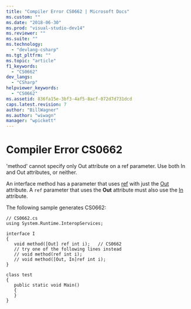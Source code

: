 ```yaml
---
title: "Compiler Error CS0662 | Microsoft Docs"
ms.custom: ""
ms.date: "2018-06-30"
ms.prod: "visual-studio-dev14"
ms.reviewer: ""
ms.suite: ""
ms.technology: 
  - "devlang-csharp"
ms.tgt_pltfrm: ""
ms.topic: "article"
f1_keywords: 
  - "CS0662"
dev_langs: 
  - "CSharp"
helpviewer_keywords: 
  - "CS0662"
ms.assetid: 836fa15e-3bf3-4af5-8acf-072d7d731dcd
caps.latest.revision: 7
author: "BillWagner"
ms.author: "wiwagn"
manager: "wpickett"
---
```

# Compiler Error CS0662
'method' cannot specify only Out attribute on a ref parameter. Use both In and Out attributes, or neither.  
  
 An interface method has a parameter that uses [ref](http://msdn.microsoft.com/library/b8a5e59c-907d-4065-b41d-95bf4273c0bd) with just the [Out](frlrfSystemRuntimeInteropServicesOutAttributeClassTopic) attribute. A `ref` parameter that uses the **Out** attribute must also use the [In](frlrfSystemRuntimeInteropServicesInAttributeClassTopic) attribute.  
  
 The following sample generates CS0662:  
  
```  
// CS0662.cs  
using System.Runtime.InteropServices;  
  
interface I  
{  
   void method([Out] ref int i);   // CS0662  
   // try one of the following lines instead  
   // void method(ref int i);  
   // void method([Out, In]ref int i);  
}  
  
class test  
{  
   public static void Main()  
   {  
   }  
}  
```
